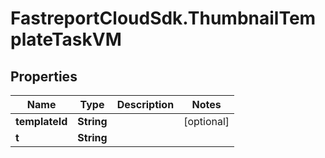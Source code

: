 # FastreportCloudSdk.ThumbnailTemplateTaskVM

## Properties

Name | Type | Description | Notes
------------ | ------------- | ------------- | -------------
**templateId** | **String** |  | [optional] 
**t** | **String** |  | 


